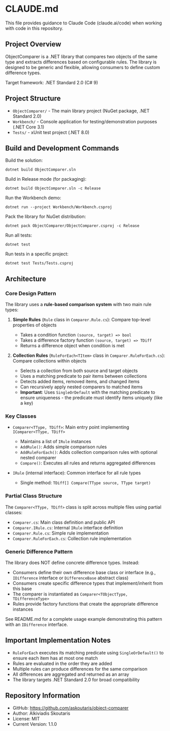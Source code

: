 # CLAUDE.md

This file provides guidance to Claude Code (claude.ai/code) when working with code in this repository.

## Project Overview

ObjectComparer is a .NET library that compares two objects of the same type and extracts differences based on configurable rules. The library is designed to be generic and flexible, allowing consumers to define custom difference types.

Target framework: .NET Standard 2.0 (C# 9)

## Project Structure

- `ObjectComparer/` - The main library project (NuGet package, .NET Standard 2.0)
- `Workbench/` - Console application for testing/demonstration purposes (.NET Core 3.1)
- `Tests/` - xUnit test project (.NET 8.0)

## Build and Development Commands

Build the solution:
```
dotnet build ObjectComparer.sln
```

Build in Release mode (for packaging):
```
dotnet build ObjectComparer.sln -c Release
```

Run the Workbench demo:
```
dotnet run --project Workbench/Workbench.csproj
```

Pack the library for NuGet distribution:
```
dotnet pack ObjectComparer/ObjectComparer.csproj -c Release
```

Run all tests:
```
dotnet test
```

Run tests in a specific project:
```
dotnet test Tests/Tests.csproj
```

## Architecture

### Core Design Pattern

The library uses a **rule-based comparison system** with two main rule types:

1. **Simple Rules** (`Rule` class in `Comparer.Rule.cs`): Compare top-level properties of objects
   - Takes a condition function `(source, target) => bool`
   - Takes a difference factory function `(source, target) => TDiff`
   - Returns a difference object when condition is met

2. **Collection Rules** (`RuleForEach<TItem>` class in `Comparer.RuleForEach.cs`): Compare collections within objects
   - Selects a collection from both source and target objects
   - Uses a matching predicate to pair items between collections
   - Detects added items, removed items, and changed items
   - Can recursively apply nested comparers to matched items
   - **Important**: Uses `SingleOrDefault` with the matching predicate to ensure uniqueness - the predicate must identify items uniquely (like a key)

### Key Classes

- `Comparer<TType, TDiff>`: Main entry point implementing `IComparer<TType, TDiff>`
  - Maintains a list of `IRule` instances
  - `AddRule()`: Adds simple comparison rules
  - `AddRuleForEach()`: Adds collection comparison rules with optional nested comparer
  - `Compare()`: Executes all rules and returns aggregated differences

- `IRule` (internal interface): Common interface for all rule types
  - Single method: `TDiff[] Compare(TType source, TType target)`

### Partial Class Structure

The `Comparer<TType, TDiff>` class is split across multiple files using partial classes:
- `Comparer.cs`: Main class definition and public API
- `Comparer.IRule.cs`: Internal `IRule` interface definition
- `Comparer.Rule.cs`: Simple rule implementation
- `Comparer.RuleForEach.cs`: Collection rule implementation

### Generic Difference Pattern

The library does NOT define concrete difference types. Instead:
- Consumers define their own difference base class or interface (e.g., `IDifference` interface or `DifferenceBase` abstract class)
- Consumers create specific difference types that implement/inherit from this base
- The comparer is instantiated as `Comparer<TObjectType, TDifferenceType>`
- Rules provide factory functions that create the appropriate difference instances

See README.md for a complete usage example demonstrating this pattern with an `IDifference` interface.

## Important Implementation Notes

- `RuleForEach` executes its matching predicate using `SingleOrDefault()` to ensure each item has at most one match
- Rules are evaluated in the order they are added
- Multiple rules can produce differences for the same comparison
- All differences are aggregated and returned as an array
- The library targets .NET Standard 2.0 for broad compatibility

## Repository Information

- GitHub: https://github.com/askoutaris/object-comparer
- Author: Alkiviadis Skoutaris
- License: MIT
- Current Version: 1.1.0
